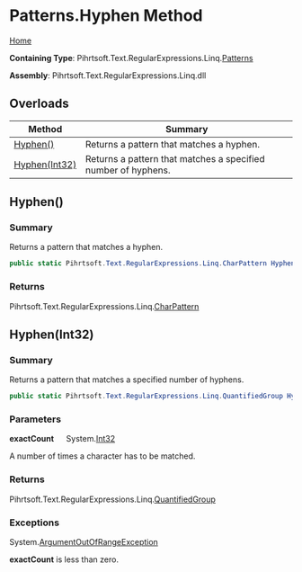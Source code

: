 # Patterns\.Hyphen Method

[Home](../../../../../../README.md)

**Containing Type**: Pihrtsoft\.Text\.RegularExpressions\.Linq\.[Patterns](../README.md)

**Assembly**: Pihrtsoft\.Text\.RegularExpressions\.Linq\.dll

## Overloads

| Method | Summary |
| ------ | ------- |
| [Hyphen()](#Pihrtsoft_Text_RegularExpressions_Linq_Patterns_Hyphen) | Returns a pattern that matches a hyphen\. |
| [Hyphen(Int32)](#Pihrtsoft_Text_RegularExpressions_Linq_Patterns_Hyphen_System_Int32_) | Returns a pattern that matches a specified number of hyphens\. |

## Hyphen\(\) <a name="Pihrtsoft_Text_RegularExpressions_Linq_Patterns_Hyphen"></a>

### Summary

Returns a pattern that matches a hyphen\.

```csharp
public static Pihrtsoft.Text.RegularExpressions.Linq.CharPattern Hyphen()
```

### Returns

Pihrtsoft\.Text\.RegularExpressions\.Linq\.[CharPattern](../../CharPattern/README.md)

## Hyphen\(Int32\) <a name="Pihrtsoft_Text_RegularExpressions_Linq_Patterns_Hyphen_System_Int32_"></a>

### Summary

Returns a pattern that matches a specified number of hyphens\.

```csharp
public static Pihrtsoft.Text.RegularExpressions.Linq.QuantifiedGroup Hyphen(int exactCount)
```

### Parameters

**exactCount** &emsp; System\.[Int32](https://docs.microsoft.com/en-us/dotnet/api/system.int32)

A number of times a character has to be matched\.

### Returns

Pihrtsoft\.Text\.RegularExpressions\.Linq\.[QuantifiedGroup](../../QuantifiedGroup/README.md)

### Exceptions

System\.[ArgumentOutOfRangeException](https://docs.microsoft.com/en-us/dotnet/api/system.argumentoutofrangeexception)

**exactCount** is less than zero\.

